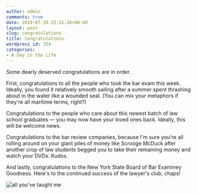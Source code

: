 ```yaml
---
author: admin
comments: true
date: 2010-07-30 23:21:26+00:00
layout: post
slug: congratulations
title: Congratulations.
wordpress_id: 354
categories:
- A Day in the Life
---
```


Some dearly deserved congratulations are in order.

First, congratulations to all the people who took the bar exam this week. Ideally, you found it relatively smooth sailing after a summer spent thrashing about in the water like a wounded seal. (You can mix your metaphors if they're all maritime terms, right?)

Congratulations to the people who care about this newest batch of law school graduates — you may now have your loved ones back. Ideally, this will be welcome news.

Congratulations to the bar review companies, because I'm sure you're all rolling around on your giant piles of money like Scrooge McDuck after another crop of law students begged you to take their remaining money and watch your DVDs. Kudos.

And lastly, congratulations to the New York State Board of Bar Examiney Goodness. Here's to the continued success of the lawyer's club, chaps!

![all you've taught me](http://blog.ipsaloquitur.org/wordpress/wp-content/uploads/2010/07/calvin_and_hobbes_ch940127.jpg)
